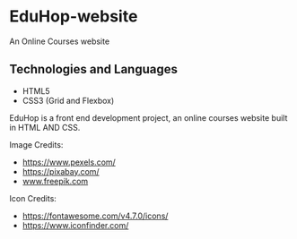 # EduHop-website
An Online Courses website

## Technologies and Languages
* HTML5
* CSS3 (Grid and Flexbox)

EduHop is a front end development project, an online courses website built in HTML AND CSS.

Image Credits:
* https://www.pexels.com/
* https://pixabay.com/
* www.freepik.com

Icon Credits:
* https://fontawesome.com/v4.7.0/icons/
* https://www.iconfinder.com/
